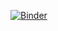[![Binder](https://mybinder.org/badge.svg)](https://mybinder.org/v2/gh/soli/trap-spaces-as-siphons/master)
